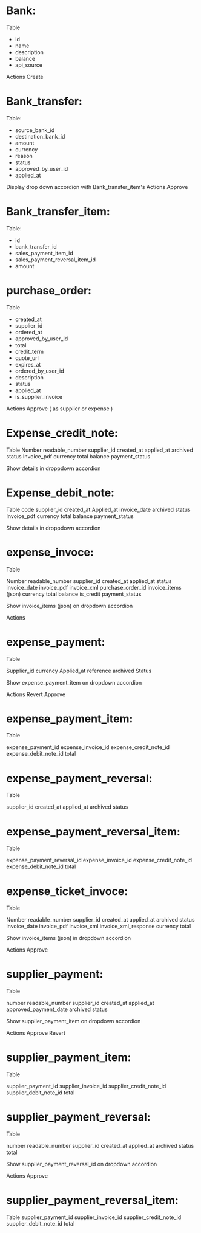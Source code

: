 # Bank:

Table

- id
- name
- description
- balance
- api_source

Actions
Create

# Bank_transfer:

Table:

- source_bank_id
- destination_bank_id
- amount
- currency
- reason
- status
- approved_by_user_id
- applied_at

Display drop down accordion with Bank_transfer_item's
Actions
Approve

# Bank_transfer_item:

Table:

- id
- bank_transfer_id
- sales_payment_item_id
- sales_payment_reversal_item_id
- amount

# purchase_order:

Table

- created_at
- supplier_id
- ordered_at
- approved_by_user_id
- total
- credit_term
- quote_url
- expires_at
- ordered_by_user_id
- description
- status
- applied_at
- is_supplier_invoice

Actions
Approve ( as supplier or expense )

# Expense_credit_note:

Table
Number
readable_number
supplier_id
created_at
applied_at
archived
status
Invoice_pdf
currency
total
balance
payment_status

Show details in droppdown accordion

# Expense_debit_note:

Table
code
supplier_id
created_at
Applied_at
invoice_date
archived
status
Invoice_pdf
currency
total
balance
payment_status

Show details in droppdown accordion

# expense_invoce:

Table

Number
readable_number
supplier_id
created_at
applied_at
status
invoice_date
invoice_pdf
invoice_xml
purchase_order_id
invoice_items (json)
currency
total
balance
is_credit
payment_status

Show invoice_items (json) on dropdown accordion

Actions

# expense_payment:

Table

Supplier_id
currency
Applied_at
reference
archived
Status

Show expense_payment_item on dropdown accordion

Actions
Revert
Approve

# expense_payment_item:

Table

expense_payment_id
expense_invoice_id
expense_credit_note_id
expense_debit_note_id
total

# expense_payment_reversal:

Table

supplier_id
created_at
applied_at
archived
status

# expense_payment_reversal_item:

Table

expense_payment_reversal_id
expense_invoice_id
expense_credit_note_id
expense_debit_note_id
total

# expense_ticket_invoce:

Table

Number
readable_number
supplier_id
created_at
applied_at
archived
status
invoice_date
invoice_pdf
invoice_xml
invoice_xml_response
currency
total

Show invoice_items (json) in dropdown accordion

Actions
Approve

# supplier_payment:

Table

number
readable_number
supplier_id
created_at
applied_at
approved_payment_date
archived
status

Show supplier_payment_item on dropdown accordion

Actions
Approve
Revert

# supplier_payment_item:

Table

supplier_payment_id
supplier_invoice_id
supplier_credit_note_id
supplier_debit_note_id
total

# supplier_payment_reversal:

Table

number
readable_number
supplier_id
created_at
applied_at
archived
status
total

Show supplier_payment_reversal_id on dropdown accordion

Actions
Approve

# supplier_payment_reversal_item:

Table
supplier_payment_id
supplier_invoice_id
supplier_credit_note_id
supplier_debit_note_id
total
